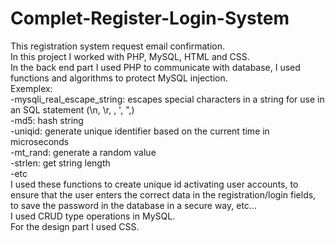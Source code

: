 # Complet-Register-Login-System

This registration system request email confirmation.<br>
In this project I worked with PHP, MySQL, HTML and CSS.<br>
In the back end part I used PHP to communicate with database, I used functions and algorithms to protect MySQL injection.<br>
Exemplex:<br>
-mysqli_real_escape_string: escapes special characters in a string for use in an SQL statement (\n, \r, \, ', ",)<br>
-md5: hash string<br>
-uniqid: generate unique identifier based on the current time in microseconds<br>
-mt_rand: generate a random value<br>
-strlen: get string length<br>
-etc<br>
I used these functions to create unique id activating user accounts, to ensure that the user enters the correct data in the registration/login fields, to save the password in the database in a secure way, etc...<br>
I used CRUD type operations in MySQL.<br>
For the design part I used CSS.
